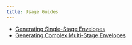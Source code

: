 ```yaml
---
title: Usage Guides
---
```


- [Generating Single-Stage Envelopes](single-stage/)
- [Generating Complex Multi-Stage Envelopes](multi-stage/)

